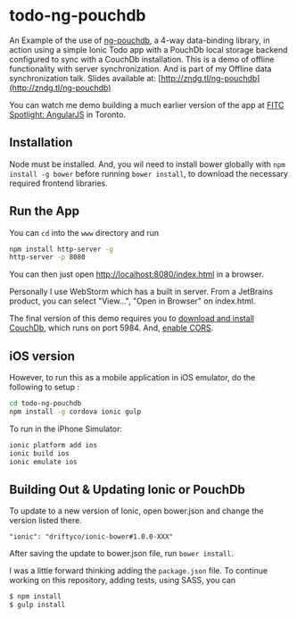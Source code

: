todo-ng-pouchdb
==========================

An Example of the use of [ng-pouchdb](https://github.com/danielzen/ng-pouchdb), a 4-way data-binding library, in action using a simple Ionic Todo app with a PouchDb local storage backend configured to sync with a CouchDb installation. This is a demo of offline functionality with server synchronization. And is part of my Offline data synchronization talk.
 Slides available at: [http://zndg.tl/ng-pouchdb](http://zndg.tl/ng-pouchdb)

You can watch me demo building a much earlier version of the app at
[FITC Spotlight: AngularJS](http://youtu.be/6ecuA-pOev0?t=14m9s) in Toronto.

## Installation

Node must be installed. And, you wil need to install bower globally with `npm install -g bower` before running `bower install`, to download
the necessary required frontend libraries.

## Run the App

You can `cd` into the `www` directory and run

```bash
npm install http-server -g
http-server -p 8080
```

You can then just open [http://localhost:8080/index.html](http://localhost:8080/index.html) in a browser.

Personally I use WebStorm which has a built in server. From a JetBrains product, you can select "View...", "Open in Browser" on index.html.

The final version of this demo requires you to [download and install CouchDb](http://couchdb.apache.org/#download), which runs on port 5984. And, [enable CORS](http://docs.couchdb.org/en/1.6.1/config/http.html#cross-origin-resource-sharing).

## iOS version

However, to run this as a mobile application in iOS emulator,
do the following to setup :

```bash
cd todo-ng-pouchdb
npm install -g cordova ionic gulp
```

To run in the iPhone Simulator:

```bash
ionic platform add ios
ionic build ios
ionic emulate ios
```

## Building Out & Updating Ionic or PouchDb

To update to a new version of Ionic, open bower.json and change the version listed there.

```
"ionic": "driftyco/ionic-bower#1.0.0-XXX"
```

After saving the update to bower.json file, run `bower install`.

I was a little forward thinking adding  the `package.json` file.
To continue working on this repository, adding tests, using SASS, you can

```bash
$ npm install
$ gulp install
```
